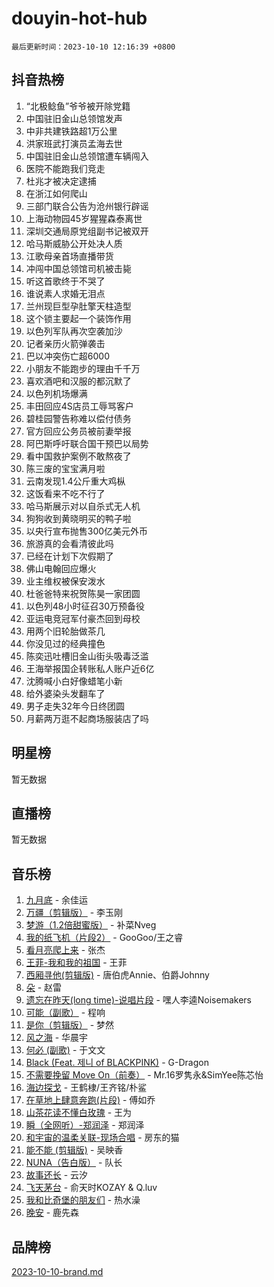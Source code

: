 # douyin-hot-hub

`最后更新时间：2023-10-10 12:16:39 +0800`

## 抖音热榜

1. “北极鲶鱼”爷爷被开除党籍
1. 中国驻旧金山总领馆发声
1. 中非共建铁路超1万公里
1. 洪家班武打演员孟海去世
1. 中国驻旧金山总领馆遭车辆闯入
1. 医院不能跑我们竞走
1. 杜兆才被决定逮捕
1. 在浙江如何爬山
1. 三部门联合公告为沧州银行辟谣
1. 上海动物园45岁猩猩森泰离世
1. 深圳交通局原党组副书记被双开
1. 哈马斯威胁公开处决人质
1. 江歌母亲首场直播带货
1. 冲闯中国总领馆司机被击毙
1. 听这首歌终于不哭了
1. 谁说素人求婚无泪点
1. 兰州现巨型孕肚擎天柱造型
1. 这个锁主要起一个装饰作用
1. 以色列军队再次空袭加沙
1. 记者亲历火箭弹袭击
1. 巴以冲突伤亡超6000
1. 小朋友不能跑步的理由千千万
1. 喜欢酒吧和汉服的都沉默了
1. 以色列机场爆满
1. 丰田回应4S店员工辱骂客户
1. 碧桂园警告称难以偿付债务
1. 官方回应公务员被前妻举报
1. 阿巴斯呼吁联合国干预巴以局势
1. 看中国救护案例不敢熬夜了
1. 陈三废的宝宝满月啦
1. 云南发现1.4公斤重大鸡枞
1. 这饭看来不吃不行了
1. 哈马斯展示对以自杀式无人机
1. 狗狗收到黄晓明买的鸭子啦
1. 以央行宣布抛售300亿美元外币
1. 旅游真的会看清彼此吗
1. 已经在计划下次假期了
1. 佛山电翰回应爆火
1. 业主维权被保安泼水
1. 杜爸爸特来祝贺陈昊一家团圆
1. 以色列48小时征召30万预备役
1. 亚运电竞冠军付豪杰回到母校
1. 用两个旧轮胎做茶几
1. 你没见过的经典撞色
1. 陈奕迅吐槽旧金山街头吸毒泛滥
1. 王海举报国企转账私人账户近6亿
1. 沈腾喊小白好像蜡笔小新
1. 给外婆染头发翻车了
1. 男子走失32年今日终团圆
1. 月薪两万逛不起商场服装店了吗

## 明星榜

暂无数据

## 直播榜

暂无数据

## 音乐榜

1. [九月底](https://sf3-cdn-tos.douyinstatic.com/obj/tos-cn-ve-2774/oMfewG4PDTFhF8iz3OGQ7ABH5i6fCgnMaoCbzZ) - 余佳运
1. [万疆（剪辑版）](https://sf6-cdn-tos.douyinstatic.com/obj/tos-cn-ve-2774/ooG7oVgFlDTelKCjCsTTobQvbdtj1BBQXnfZd8) - 李玉刚
1. [梦游（1.2倍甜蜜版）](https://sf3-cdn-tos.douyinstatic.com/obj/tos-cn-ve-2774/o4gyAUm8hwufoEABmwVIiQtHsFuGzAEEWtNMzo) - 补菜Nveg
1. [我的纸飞机（片段2）](https://sf3-cdn-tos.douyinstatic.com/obj/tos-cn-ve-2774/oM2ZrKcg2CD5AeRB2gkeXOFB1IxAGJdZPazYHf) - GooGoo/王之睿
1. [看月亮爬上来](https://sf3-cdn-tos.douyinstatic.com/obj/tos-cn-ve-2774/356c324112764016b25295e535f2daf0) - 张杰
1. [王菲-我和我的祖国](https://sf6-cdn-tos.douyinstatic.com/obj/tos-cn-ve-2774/3ef0f373017541e18566595c96123cab) - 王菲
1. [西厢寻他(剪辑版)](https://sf3-cdn-tos.douyinstatic.com/obj/tos-cn-ve-2774/oUsAVfAQKlRNxEv5qxvIB8o5qmIWUcXbzJKJhw) - 唐伯虎Annie、伯爵Johnny
1. [朵](https://sf3-cdn-tos.douyinstatic.com/obj/tos-cn-ve-2774/932f5bdfcd7c47b880525e92ab8a4999) - 赵雷
1. [遗忘在昨天(long time)-说唱片段](https://sf3-cdn-tos.douyinstatic.com/obj/tos-cn-ve-2774/oIynqctDJIzUJY3Q2CeIFe5nA2gC7DS2bfZamd) - 嘿人李逵Noisemakers
1. [可能（副歌）](https://sf6-cdn-tos.douyinstatic.com/obj/tos-cn-ve-2774/cde1731888894259b333569393c2fb51) - 程响
1. [是你（剪辑版）](https://sf3-cdn-tos.douyinstatic.com/obj/tos-cn-ve-2774/46019dae783c4c969944217fe1cfafc4) - 梦然
1. [风之海](https://sf6-cdn-tos.douyinstatic.com/obj/tos-cn-ve-2774/oInqZ2gFbCQvB6wZNnZlJpBcfDBQ8t1e1XwYAi) - 华晨宇
1. [何必 (副歌)](https://sf6-cdn-tos.douyinstatic.com/obj/tos-cn-ve-2774/okuRVVnhXysQOM6IEAfyBsgzwvoF7Az6tNiWDB) - 于文文
1. [Black (Feat. 제니 of BLACKPINK)](https://sf3-cdn-tos.douyinstatic.com/obj/tos-cn-ve-2774/2eb92e2debbe4fe0a552bc099aef7f28) - G-Dragon
1. [不需要挽留 Move On（前奏）](https://sf6-cdn-tos.douyinstatic.com/obj/tos-cn-ve-2774/ooCBhgCCkF4nExzQL9WZSUbitfA8IsDkgQIYhe) - Mr.16罗隽永&SimYee陈芯怡
1. [海边探戈](https://sf3-cdn-tos.douyinstatic.com/obj/tos-cn-ve-2774/os9gE0VQCGqt6VQkZDyBBYvfSDY0QFe3vVmubn) - 王鹤棣/王齐铭/朴鲨
1. [在草地上肆意奔跑(片段)](https://sf3-cdn-tos.douyinstatic.com/obj/tos-cn-ve-2774/8831d494742f45dabdfa8adb8b817259) - 傅如乔
1. [山茶花读不懂白玫瑰](https://sf3-cdn-tos.douyinstatic.com/obj/tos-cn-ve-2774/osfn8B7DktrRHEPJgPCfDbw7QDQEkwC16BxZg9) - 王为
1. [瞬（全网听）-郑润泽](https://sf6-cdn-tos.douyinstatic.com/obj/tos-cn-ve-2774/o4Vb9eJZClCZTnRQYy0BRSeHGrDtrkrQgIBvQt) - 郑润泽
1. [和宇宙的温柔关联-现场合唱](https://sf6-cdn-tos.douyinstatic.com/obj/tos-cn-ve-2774/o0hONGDYQBgk0e5bqDeQOonVmncA6tC2nBwZLT) - 房东的猫
1. [能不能 (剪辑版)](https://sf6-cdn-tos.douyinstatic.com/obj/tos-cn-ve-2774/fc4a6c45b4a34277ba4088e1d7fdff98) - 吴映香
1. [NUNA（告白版）](https://sf3-cdn-tos.douyinstatic.com/obj/tos-cn-ve-2774/a65828cbd8ce41a78a430a58b49f4feb) - 队长
1. [故事还长](https://sf3-cdn-tos.douyinstatic.com/obj/tos-cn-ve-2774/30a26758c8594f0ab81ac675c33ee2c5) - 云汐
1. [飞天茅台](https://sf3-cdn-tos.douyinstatic.com/obj/tos-cn-ve-2774/o4GhTV5kIuMWmC2Ai1WzNglssgBfQaqQCSLxUU) - 俞天时KOZAY & Q.luv
1. [我和比奇堡的朋友们](https://sf6-cdn-tos.douyinstatic.com/obj/tos-cn-ve-2774/f0505db981ea4a6d91453a15924a82aa) - 热水澡
1. [晚安](https://sf6-cdn-tos.douyinstatic.com/obj/tos-cn-ve-2774/a724c5e224464218839820f4e4fd632f) - 鹿先森

## 品牌榜

[2023-10-10-brand.md](2023-10-10-brand.md)
